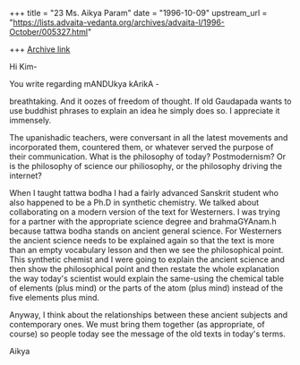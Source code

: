 +++
title = "23 Ms. Aikya Param"
date = "1996-10-09"
upstream_url = "https://lists.advaita-vedanta.org/archives/advaita-l/1996-October/005327.html"

+++
[Archive link](https://lists.advaita-vedanta.org/archives/advaita-l/1996-October/005327.html)

Hi Kim-

You write regarding mANDUkya kArikA -

breathtaking. And it oozes of freedom of thought. If old Gaudapada wants to 
use buddhist phrases to explain an idea he simply does so. I appreciate it 
immensely.

The upanishadic teachers, were conversant in all the latest movements and incorporated them, countered them, or whatever served the purpose of their communication.  What is the philosophy of today?   Postmodernism? Or is the philosophy of science our philiosophy, or the philosophy driving the internet?  

When I taught tattwa bodha I had a fairly advanced Sanskrit student who also happened to be a Ph.D  in synthetic chemistry.  We talked about collaborating on a modern version of the text for Westerners. I was trying for a partner with the appropriate science degree and brahmaGYAnam.h because tattwa bodha stands on ancient general science.  For Westerners the ancient science needs to be explained again so that the text is more than an empty vocabulary lesson and then we see the philosophical point. This synthetic chemist and I were going to explain the ancient science and then show the philosophical point and then restate the whole explanation the way today's scientist would explain the same-using the chemical table of elements (plus mind) or the parts of the atom (plus mind) instead of the five elements plus mind.

Anyway, I think about the relationships between these ancient subjects and contemporary ones. We must bring them together (as appropriate, of course) so people today see the message of the old texts in today's terms. 

Aikya

